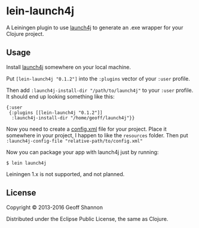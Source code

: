 # lein-launch4j

A Leiningen plugin to use [launch4j][l4j-home] to generate an .exe wrapper for
your Clojure project.

## Usage

Install [launch4j][l4j-home] somewhere on your local machine.

[l4j-home]: http://launch4j.sourceforge.net/

Put `[lein-launch4j "0.1.2"]` into the `:plugins` vector of your
`:user` profile.

Then add `:launch4j-install-dir
"/path/to/launch4j"` to your `:user` profile.  It should end up
looking something like this:

    {:user
     {:plugins [[lein-launch4j "0.1.2"]]
      :launch4j-install-dir "/home/geoff/launch4j"}}

Now you need to create a [config.xml][l4j-docs] file for your project.
Place it somewhere in your project, I happen to like the `resources`
folder.  Then put `:launch4j-config-file "relative-path/to/config.xml"`

[l4j-docs]: http://launch4j.sourceforge.net/docs.html

Now you can package your app with launch4j just by running:

    $ lein launch4j


Leiningen 1.x is not supported, and not planned.

## License

Copyright © 2013-2016 Geoff Shannon

Distributed under the Eclipse Public License, the same as Clojure.
